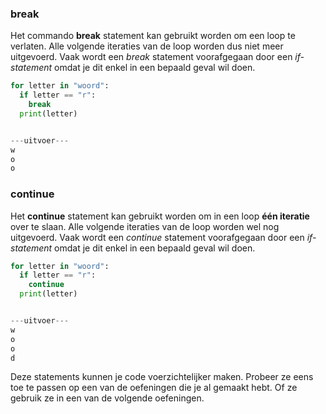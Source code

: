 ### break
Het commando **break** statement kan gebruikt worden om een loop te verlaten. Alle volgende iteraties van de loop worden dus niet meer uitgevoerd. Vaak wordt een *break* statement voorafgegaan door een *if-statement* omdat je dit enkel in een bepaald geval wil doen.

```python
for letter in "woord":
  if letter == "r":
    break
  print(letter)


---uitvoer---
w
o
o
```

### continue
Het **continue** statement kan gebruikt worden om in een loop **één iteratie** over te slaan. Alle volgende iteraties van de loop worden wel nog uitgevoerd. Vaak wordt een *continue* statement voorafgegaan door een *if-statement* omdat je dit enkel in een bepaald geval wil doen.

```python
for letter in "woord":
  if letter == "r":
    continue
  print(letter)


---uitvoer---
w
o
o
d
```

Deze statements kunnen je code voerzichtelijker maken. Probeer ze eens toe te passen op een van de oefeningen die je al gemaakt hebt. Of ze gebruik ze in een van de volgende oefeningen.
